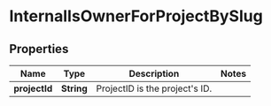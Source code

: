 

# InternalIsOwnerForProjectBySlug


## Properties

| Name | Type | Description | Notes |
|------------ | ------------- | ------------- | -------------|
|**projectId** | **String** | ProjectID is the project&#39;s ID. |  |



